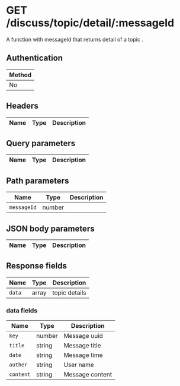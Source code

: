 # GET /discuss/topic/detail/:messageId
A function with messageId that returns detail of a topic .

## Authentication
|Method|
|-|
|No|

## Headers
|Name|Type|Description|
|-|-|-|

## Query parameters

|Name|Type|Description|
|-|-|-|

## Path parameters

|Name|Type|Description|
|-|-|-|
|`messageId`|number||

## JSON body parameters

|Name|Type|Description|
|-|-|-|

## Response fields

|Name|Type|Description|
|-|-|-|
|`data`|array|topic details|

### data fields

|Name|Type|Description|
|-|-|-|
|`key`|number|Message uuid|
|`title`|string|Message title|
|`date`|string|Message time|
|`auther`|string|User name|
|`content`|string|Message content|


